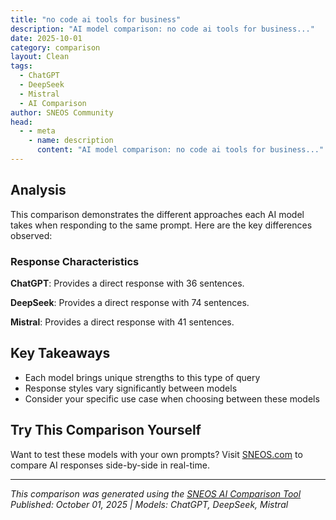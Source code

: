 ```yaml
---
title: "no code ai tools for business"
description: "AI model comparison: no code ai tools for business..."
date: 2025-10-01
category: comparison
layout: Clean
tags:
  - ChatGPT
  - DeepSeek
  - Mistral
  - AI Comparison
author: SNEOS Community
head:
  - - meta
    - name: description
      content: "AI model comparison: no code ai tools for business..."
---
```


<ChatComparison
  title="no code ai tools for business"
  prompt="no code ai tools for business"
  :responses='{"ChatGPT": "Certainly! Here are some popular no-code AI tools that businesses can use to implement AI capabilities without the need for programming:\n\n### 1. **Bubble**\n- **What it is:** A no-code platform to build web applications with AI integrations.\n- **AI Features:** You can integrate AI APIs such as OpenAI for chatbots, language generation, and more.\n- **Use Cases:** Customer portals, internal tools, AI-powered web apps.\n\n### 2. **Lobe**\n- **What it is:** A no-code AI tool to build custom machine learning models visually.\n- **AI Features:** Enables image classification and other simple ML tasks without coding.\n- **Use Cases:** Automated product categorization, quality inspection.\n\n### 3. **Runway ML**\n- **What it is:** A toolkit for creators to use machine learning models without coding.\n- **AI Features:** Video, image, and text generation models; style transfer; object detection.\n- **Use Cases:** Content creation, marketing materials, brand visuals.\n\n### 4. **Peltarion**\n- **What it is:** An operational AI platform allowing companies to build and deploy models easily.\n- **AI Features:** Drag-and-drop interface for building predictive models.\n- **Use Cases:** Forecasting, customer segmentation, recommendations.\n\n### 5. **Obviously AI**\n- **What it is:** A no-code AI platform for quick data analysis and predictive modeling.\n- **AI Features:** Upload your data and generate predictions in minutes.\n- **Use Cases:** Sales forecasting, churn prediction, lead scoring.\n\n### 6. **Zapier (with AI integrations)**\n- **What it is:** An automation platform that connects apps and services.\n- **AI Features:** Connects AI services (like natural language processing tools) into workflows without coding.\n- **Use Cases:** Automate customer support, sentiment analysis, lead qualification.\n\n### 7. **Airtable**\n- **What it is:** A spreadsheet-database hybrid with automations.\n- **AI Features:** Use AI-powered extensions/plugins to analyze data and automate workflows.\n- **Use Cases:** Project management, CRM with AI enhancements.\n\n### 8. **Chatfuel**\n- **What it is:** No-code chatbot platform.\n- **AI Features:** Build AI chatbots for Messenger and Instagram without coding.\n- **Use Cases:** Customer service, lead generation, user engagement.\n\n---\n\nIf you specify your business type or AI needs (e.g., customer service, marketing automation, data analysis), I can recommend the most suitable no-code AI tools tailored to your goals!", "DeepSeek": "Of course! The \u0022no-code AI\u0022 space has exploded, offering powerful tools that allow business users to leverage artificial intelligence without writing a single line of code. These tools democratize AI, enabling teams in marketing, sales, operations, and finance to build solutions themselves.\n\nHere is a comprehensive list of no-code AI tools for business, categorized by their primary function.\n\n---\n\n### 1. AI-Powered Automation \u0026 Workflows\nThese tools connect your apps and automate complex processes that involve data handling, decision-making, and notifications.\n\n* **Make (formerly Integromat):** A visual automation platform that lets you build complex scenarios. Its AI modules can call external AI APIs (like OpenAI) to summarize text, classify data, or generate content as part of an automated workflow.\n* **Zapier:** Similar to Make, it\u0027s a leader in app automation. Zapier now has built-in AI actions that allow you to connect your apps to AI models for text generation, translation, and data extraction directly within your \u0022Zaps.\u0022\n* **Bardeen.ai:** Focuses on automating repetitive tasks in your browser. Its AI features can help with scraping data from websites, summarizing articles, or auto-filling forms based on context.\n\n### 2. Predictive Analytics \u0026 Data Forecasting\nThese tools allow you to upload your data (e.g., spreadsheets) and build predictive models to forecast sales, customer churn, inventory needs, etc.\n\n* **Obviously AI:** Extremely user-friendly. You upload a CSV, select the column you want to predict, and it automatically builds and trains a model, showing you predictions and the factors driving them.\n* **Akkio:** Focuses on business and marketing teams. Beyond predictions, it offers AI-powered data exploration and reporting. You can connect to data sources like Google Sheets and HubSpot to predict conversion likelihood or customer lifetime value.\n* **Google Sheets / Microsoft Excel:** Both have built-in AI features. Google Sheets has \u0022Simple ML\u0022 (an add-on) and various AI-powered functions, while Excel has \u0022Ideas\u0022 and integrated machine learning models for forecasting time-series data directly within a spreadsheet.\n\n### 3. AI Chatbots for Customer Support \u0026 Lead Generation\nBuild and deploy intelligent chatbots for your website, Slack, or Discord without needing a development team.\n\n* **Landbot:** A no-code chatbot builder that creates conversational, flow-based chatbots. Great for lead qualification, customer support, and engaging website visitors.\n* **Chatfuel:** Primarily for building Facebook Messenger and Instagram chatbots. Excellent for e-commerce brands to automate customer service and marketing on social media.\n* **ManyChat:** Another very popular tool for creating Messenger and SMS chatbots for marketing, sales, and support.\n\n### 4. Computer Vision \u0026 Image Analysis\nThese tools allow you to build models that can identify, classify, and detect objects within images or videos.\n\n* **Lobe (by Microsoft):** A free, desktop application that is incredibly simple. You provide examples of images, label them, and Lobe trains a custom model that you can then export and use in your applications. Perfect for quality control, content moderation, or inventory sorting.\n* **Clarifai:** A more enterprise-focused platform that offers a no-code interface for building and deploying computer vision models. It has pre-trained models for common tasks like recognizing concepts, colors, and celebrities.\n\n### 5. Natural Language Processing (NLP) \u0026 Text Analysis\nAnalyze documents, categorize feedback, extract key information, and understand sentiment at scale.\n\n* **MonkeyLearn:** A leading no-code NLP platform. You can create custom models to classify text by topic, intent, or sentiment, and to extract specific data points (like product names, prices, etc.) from customer reviews, support tickets, or surveys.\n* **Amazon Comprehend (with AWS SageMaker Canvas):** While Comprehend itself is an API, AWS\u0027s **SageMaker Canvas** provides a visual, no-code interface that allows business analysts to use Comprehend\u0027s capabilities (and other AWS AI services) for tasks like sentiment analysis and custom classification without coding.\n\n### 6. AI for Content Creation \u0026 Copywriting\nGenerate marketing copy, blog ideas, social media posts, and email content instantly.\n\n* **Jasper:** The market leader for marketing teams. It offers templates for dozens of content types (ads, blog posts, product descriptions) and can be trained on your company\u0027s tone and style.\n* **Copy.ai:** Similar to Jasper, it\u0027s a powerful and user-friendly tool for generating all forms of marketing and sales copy.\n* **Writesonic:** Another strong contender, offering AI writing assistance, an AI article writer, and a ChatGPT-like interface tailored for business content.\n* **ChatGPT (with Advanced Data Analysis):** While primarily a chat interface, ChatGPT\u0027s Advanced Data Analysis feature (for paid users) allows you to upload files and perform data analysis, create charts, and clean data through simple conversation, making it a powerful no-code analytics tool.\n\n### 7. AI for Process Mining \u0026 Document Processing\nAutomate the extraction of data from invoices, contracts, and other semi-structured documents.\n\n* **Rossum:** A specialized no-code platform focused on document AI. It can be trained to understand complex documents like invoices, purchase orders, and bills of lading to automatically extract and validate data with high accuracy.\n* **UiPath:** A Robotic Process Automation (RPA) leader that has integrated strong AI capabilities. Its no-code studio allows you to build \u0022robots\u0022 that can \u0022read\u0022 documents, understand screens, and make simple decisions to automate back-office tasks.\n\n---\n\n### How to Choose the Right Tool:\n\n1. **Identify Your Core Problem:** Are you trying to **predict** something, **automate** a task, **create** content, or **analyze** text? Start with the problem, not the tool.\n2. **Consider Your Data Source:** Where does your data live? (Spreadsheets, CRM, databases, PDFs?). Choose a tool that integrates easily.\n3. **Evaluate the Learning Curve:** Some tools are \u0022drag-and-drop\u0022 simple, while others offer more power at the cost of complexity.\n4. **Check the Pricing Model:** Most tools are SaaS (Software-as-a-Service) with monthly subscriptions based on usage (e.g., number of predictions, chat messages, or automation runs).\n\nNo-code AI is a game-changer for business agility. By leveraging these tools, non-technical teams can solve complex problems, gain data-driven insights, and automate manual work, freeing up time for strategic thinking.", "Mistral": "There are several no-code AI tools available that can help businesses leverage artificial intelligence without requiring extensive programming knowledge. These tools often provide user-friendly interfaces and pre-built models to simplify the process of implementing AI solutions. Here are some popular options:\n\n1. **Zapier**:\n - **Description**: Zapier is an automation tool that connects different apps and services. While not exclusively an AI tool, it can integrate with AI services to automate workflows.\n - **Use Cases**: Automating repetitive tasks, integrating AI models with other business applications.\n\n2. **Airtable**:\n - **Description**: Airtable is a no-code platform that combines the features of a spreadsheet and a database. It can be used to create custom applications and workflows.\n - **Use Cases**: Project management, CRM, inventory management, and more.\n\n3. **Bubble**:\n - **Description**: Bubble is a no-code platform for building web applications. It includes AI plugins and integrations to add AI capabilities to your apps.\n - **Use Cases**: Building custom web applications with AI features like chatbots, recommendation systems, and more.\n\n4. **MonkeyLearn**:\n - **Description**: MonkeyLearn is a no-code machine learning platform that focuses on text analysis. It allows users to build and deploy custom text analysis models.\n - **Use Cases**: Sentiment analysis, topic classification, keyword extraction, and more.\n\n5. **Lobe**:\n - **Description**: Lobe is a free, open-source tool developed by Microsoft that allows users to build, train, and ship custom machine learning models using a simple visual interface.\n - **Use Cases**: Image classification, object detection, and other machine learning tasks.\n\n6. **Parabola**:\n - **Description**: Parabola is a no-code platform for automating data workflows. It includes integrations with AI services to enhance data processing capabilities.\n - **Use Cases**: Data cleaning, transformation, and integration with AI models.\n\n7. **Obviously AI**:\n - **Description**: Obviously AI is a no-code platform for building and deploying predictive models. It simplifies the process of creating machine learning models without requiring coding skills.\n - **Use Cases**: Predictive analytics, customer segmentation, churn prediction, and more.\n\n8. **Teachable Machine**:\n - **Description**: Teachable Machine is a web-based tool by Google that allows users to create machine learning models using a simple interface.\n - **Use Cases**: Image classification, sound classification, and pose estimation.\n\n9. **Voiceflow**:\n - **Description**: Voiceflow is a no-code platform for building voice and chat applications. It includes AI capabilities for natural language processing and conversational interfaces.\n - **Use Cases**: Building chatbots, voice assistants, and other conversational AI applications.\n\n10. **Knime**:\n - **Description**: Knime is an open-source data analytics, reporting, and integration platform. It includes a visual workflow editor and supports various AI and machine learning algorithms.\n - **Use Cases**: Data analysis, machine learning, and automation of data workflows.\n\nThese tools can help businesses of all sizes implement AI solutions without the need for extensive coding knowledge, making it easier to leverage the benefits of artificial intelligence in various business processes."}' 
  published-date="16:43"
/>

## Analysis

This comparison demonstrates the different approaches each AI model takes when responding to the same prompt. Here are the key differences observed:

### Response Characteristics

**ChatGPT**: Provides a direct response with 36 sentences. 

**DeepSeek**: Provides a direct response with 74 sentences. 

**Mistral**: Provides a direct response with 41 sentences. 

## Key Takeaways

- Each model brings unique strengths to this type of query
- Response styles vary significantly between models
- Consider your specific use case when choosing between these models

## Try This Comparison Yourself

Want to test these models with your own prompts? Visit [SNEOS.com](https://sneos.com) to compare AI responses side-by-side in real-time.

---

*This comparison was generated using the [SNEOS AI Comparison Tool](https://sneos.com)*
*Published: October 01, 2025 | Models: ChatGPT, DeepSeek, Mistral*
